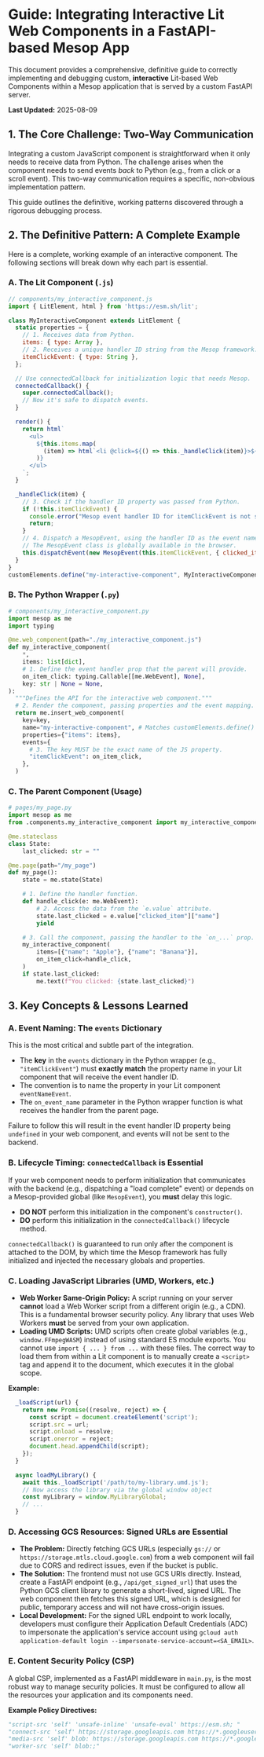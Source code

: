 # Guide: Integrating Interactive Lit Web Components in a FastAPI-based Mesop App

This document provides a comprehensive, definitive guide to correctly implementing and debugging custom, **interactive** Lit-based Web Components within a Mesop application that is served by a custom FastAPI server.

**Last Updated:** 2025-08-09

## 1. The Core Challenge: Two-Way Communication

Integrating a custom JavaScript component is straightforward when it only needs to receive data from Python. The challenge arises when the component needs to send events *back* to Python (e.g., from a click or a scroll event). This two-way communication requires a specific, non-obvious implementation pattern.

This guide outlines the definitive, working patterns discovered through a rigorous debugging process.

## 2. The Definitive Pattern: A Complete Example

Here is a complete, working example of an interactive component. The following sections will break down why each part is essential.

### A. The Lit Component (`.js`)

```javascript
// components/my_interactive_component.js
import { LitElement, html } from 'https://esm.sh/lit';

class MyInteractiveComponent extends LitElement {
  static properties = {
    // 1. Receives data from Python.
    items: { type: Array },
    // 2. Receives a unique handler ID string from the Mesop framework.
    itemClickEvent: { type: String },
  };

  // Use connectedCallback for initialization logic that needs Mesop.
  connectedCallback() {
    super.connectedCallback();
    // Now it's safe to dispatch events.
  }

  render() {
    return html`
      <ul>
        ${this.items.map(
          (item) => html`<li @click=${() => this._handleClick(item)}>${item.name}</li>`
        )}
      </ul>
    `;
  }

  _handleClick(item) {
    // 3. Check if the handler ID property was passed from Python.
    if (!this.itemClickEvent) {
      console.error("Mesop event handler ID for itemClickEvent is not set.");
      return;
    }
    // 4. Dispatch a MesopEvent, using the handler ID as the event name.
    // The MesopEvent class is globally available in the browser.
    this.dispatchEvent(new MesopEvent(this.itemClickEvent, { clicked_item: item }));
  }
}
customElements.define("my-interactive-component", MyInteractiveComponent);
```

### B. The Python Wrapper (`.py`)

```python
# components/my_interactive_component.py
import mesop as me
import typing

@me.web_component(path="./my_interactive_component.js")
def my_interactive_component(
    *,
    items: list[dict],
    # 1. Define the event handler prop that the parent will provide.
    on_item_click: typing.Callable[[me.WebEvent], None],
    key: str | None = None,
):
  """Defines the API for the interactive web component."""
  # 2. Render the component, passing properties and the event mapping.
  return me.insert_web_component(
    key=key,
    name="my-interactive-component", # Matches customElements.define()
    properties={"items": items},
    events={
      # 3. The key MUST be the exact name of the JS property.
      "itemClickEvent": on_item_click,
    },
  )
```

### C. The Parent Component (Usage)

```python
# pages/my_page.py
import mesop as me
from .components.my_interactive_component import my_interactive_component

@me.stateclass
class State:
    last_clicked: str = ""

@me.page(path="/my_page")
def my_page():
    state = me.state(State)

    # 1. Define the handler function.
    def handle_click(e: me.WebEvent):
        # 2. Access the data from the `e.value` attribute.
        state.last_clicked = e.value["clicked_item"]["name"]
        yield

    # 3. Call the component, passing the handler to the `on_...` prop.
    my_interactive_component(
        items=[{"name": "Apple"}, {"name": "Banana"}],
        on_item_click=handle_click,
    )
    if state.last_clicked:
        me.text(f"You clicked: {state.last_clicked}")
```

## 3. Key Concepts & Lessons Learned

### A. Event Naming: The `events` Dictionary

This is the most critical and subtle part of the integration.

-   The **key** in the `events` dictionary in the Python wrapper (e.g., `"itemClickEvent"`) must **exactly match** the property name in your Lit component that will receive the event handler ID.
-   The convention is to name the property in your Lit component `eventNameEvent`.
-   The `on_event_name` parameter in the Python wrapper function is what receives the handler from the parent page.

Failure to follow this will result in the event handler ID property being `undefined` in your web component, and events will not be sent to the backend.

### B. Lifecycle Timing: `connectedCallback` is Essential

If your web component needs to perform initialization that communicates with the backend (e.g., dispatching a "load complete" event) or depends on a Mesop-provided global (like `MesopEvent`), you **must** delay this logic.

-   **DO NOT** perform this initialization in the component's `constructor()`.
-   **DO** perform this initialization in the `connectedCallback()` lifecycle method.

`connectedCallback()` is guaranteed to run only after the component is attached to the DOM, by which time the Mesop framework has fully initialized and injected the necessary globals and properties.

### C. Loading JavaScript Libraries (UMD, Workers, etc.)

-   **Web Worker Same-Origin Policy:** A script running on your server **cannot** load a Web Worker script from a different origin (e.g., a CDN). This is a fundamental browser security policy. Any library that uses Web Workers **must** be served from your own application.
-   **Loading UMD Scripts:** UMD scripts often create global variables (e.g., `window.FFmpegWASM`) instead of using standard ES module exports. You cannot use `import { ... } from ...` with these files. The correct way to load them from within a Lit component is to manually create a `<script>` tag and append it to the document, which executes it in the global scope.

**Example:**
```javascript
  _loadScript(url) {
    return new Promise((resolve, reject) => {
      const script = document.createElement('script');
      script.src = url;
      script.onload = resolve;
      script.onerror = reject;
      document.head.appendChild(script);
    });
  }

  async loadMyLibrary() {
    await this._loadScript('/path/to/my-library.umd.js');
    // Now access the library via the global window object
    const myLibrary = window.MyLibraryGlobal;
    // ...
  }
```

### D. Accessing GCS Resources: Signed URLs are Essential

-   **The Problem:** Directly fetching GCS URLs (especially `gs://` or `https://storage.mtls.cloud.google.com`) from a web component will fail due to CORS and redirect issues, even if the bucket is public.
-   **The Solution:** The frontend must not use GCS URIs directly. Instead, create a FastAPI endpoint (e.g., `/api/get_signed_url`) that uses the Python GCS client library to generate a short-lived, signed URL. The web component then fetches this signed URL, which is designed for public, temporary access and will not have cross-origin issues.
-   **Local Development:** For the signed URL endpoint to work locally, developers must configure their Application Default Credentials (ADC) to impersonate the application's service account using `gcloud auth application-default login --impersonate-service-account=<SA_EMAIL>`.

### E. Content Security Policy (CSP)

A global CSP, implemented as a FastAPI middleware in `main.py`, is the most robust way to manage security policies. It must be configured to allow all the resources your application and its components need.

**Example Policy Directives:**
```python
"script-src 'self' 'unsafe-inline' 'unsafe-eval' https://esm.sh; "
"connect-src 'self' https://storage.googleapis.com https://*.googleusercontent.com; "
"media-src 'self' blob: https://storage.googleapis.com https://*.googleusercontent.com; "
"worker-src 'self' blob:;"
```
